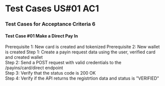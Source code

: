 # Test Cases US#01 AC1

### Test Cases for Acceptance Criteria 6

#### Test Case #01 Make a Direct Pay In 
Prerequisite 1: New card is created and tokenized
Prerequisite 2: New wallet is created
Step 1: Create a payin request data using the user, verified card and created wallet <br>
Step 2: Send a POST request with valid credentials to the /payins/card/direct endpoint <br>
Step 3: Verify that the status code is 200 OK <br>
Step 4: Verify if the API returns the registrtion data and status is "VERIFIED" <br>
